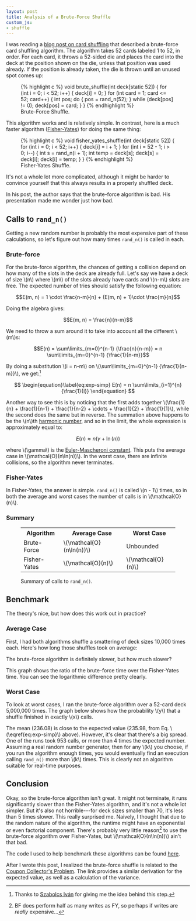 ```yaml
---
layout: post
title: Analysis of a Brute-Force Shuffle
custom_js:
- shuffle
---
```


I was reading a [blog post on card shuffling](http://datagenetics.com/blog/november42014/index.html) that described a brute-force card shuffling algorithm.
The algorithm takes 52 cards labeled 1 to 52, in order.
For each card, it throws a 52-sided die and places the card into the deck at the position shown on the die, unless that position was used already.
If the position is already taken, the die is thrown until an unused spot comes up:

<figure>
{% highlight c %}
void brute_shuffle(int deck[static 52]) {
	for (int i = 0; i < 52; i++) {
		deck[i] = 0;
	}
	for (int card = 1; card <= 52; card++) {
		int pos;
		do {
			pos = rand_n(52);
		} while (deck[pos] != 0);
		deck[pos] = card;
	}
}
{% endhighlight %}
<figcaption>Brute-Force Shuffle.</figcaption>
</figure>

This algorithm works and is relatively simple.
In contrast, here is a much faster algorithm ([Fisher-Yates](http://en.wikipedia.org/wiki/Fisher%E2%80%93Yates_shuffle)) for doing the same thing:

<figure>
{% highlight c %}
void fisher_yates_shuffle(int deck[static 52]) {
	for (int i = 0; i < 52; i++) {
		deck[i] = i + 1;
	}
	for (int i = 52 - 1; i > 0; i--) {
		int s = rand_n(i + 1);
		int temp = deck[s];
		deck[s] = deck[i];
		deck[i] = temp;
	}
}
{% endhighlight %}
<figcaption>Fisher-Yates Shuffle.</figcaption>
</figure>

It's not a whole lot more complicated, although it might be harder to convince yourself that this always results in a properly shuffled deck.

In his post, the author says that the brute-force algorithm is bad.
His presentation made me wonder just how bad.

## Calls to <code>rand_n()</code>

Getting a new random number is probably the most expensive part of these calculations, so let's figure out how many times <code>rand_n()</code> is called in each.

### Brute-force

For the brute-force algorithm, the chances of getting a collision depend on how many of the slots in the deck are already full.
Let's say we have a deck of size \\(n\\) where \\(m\\) of the slots already have cards and \\(n-m\\) slots are free.
The expected number of tries should satisfy the following equation:

$$E(m, n) = 1 \cdot \frac{n-m}{n} + (E(m, n) + 1)\cdot \frac{m}{n}$$

Doing the algebra gives:

$$E(m, n) = \frac{n}{n-m}$$

We need to throw a sum around it to take into account all the different \\(m\\)s:

$$E(n) = \sum\limits_{m=0}^{n-1} {\frac{n}{n-m}} = n \sum\limits_{m=0}^{n-1} {\frac{1}{n-m}}$$

By doing a substitution \\(i = n-m\\) on \\(\sum\limits_{m=0}^{n-1} {\frac{1}{n-m}}\\), we get:[^1]

$$
\begin{equation}\label{eq:exp-simp}
E(n) = n \sum\limits_{i=1}^{n} {\frac{1}{i}}
\end{equation}
$$


[^1]: Thanks to [Szabolcs Iván](http://www.inf.u-szeged.hu/~szabivan/) for giving me the idea behind this step.


Another way to see this is by noticing that the first adds together \\(\frac{1}{n} + \frac{1}{n-1} + \frac{1}{n-2} + \cdots + \frac{1}{2} + \frac{1}{1}\\), while the second does the same but in reverse.
The summation above happens to be the \\(n\\)th [harmonic number](http://en.wikipedia.org/wiki/Harmonic_number), and so in the limit, the whole expression is approximately equal to:

$$E(n) \approx n (\gamma + \ln(n))$$

where \\(\gamma\\) is the [Euler-Mascheroni constant](http://en.wikipedia.org/wiki/Euler%E2%80%93Mascheroni_constant).
This puts the average case in \\(\mathcal{O}(n\ln(n))\\).
In the worst case, there are infinite collisions, so the algorithm never terminates.


### Fisher-Yates

In Fisher-Yates, the answer is simple.
<code>rand_n()</code> is called \\(n - 1\\) times, so in both the average and worst cases the number of calls is in \\(\mathcal{O}(n)\\).

### Summary

<figure>
<table>
	<tr>
		<th>Algorithm</th>
		<th>Average Case</th>
		<th>Worst Case</th>
	</tr>
	<tr>
		<td>Brute-Force</td>
		<td>\(\mathcal{O}(n\ln(n))\)</td>
		<td>Unbounded</td>
	</tr>
	<tr>
		<td>Fisher-Yates</td>
		<td>\(\mathcal{O}(n)\)</td>
		<td>\(\mathcal{O}(n)\)</td>
	</tr>
</table>
<figcaption>Summary of calls to <code>rand_n()</code>.</figcaption>
</figure>

## Benchmark
The theory's nice, but how does this work out in practice?

### Average Case
First, I had both algorithms shuffle a smattering of deck sizes 10,000 times each.
Here's how long those shuffles took on average:

<div id="shuffle-num-time-graph" class="graph"><div class="graph-warning"></div></div>

The brute-force algorithm is definitely slower, but how much slower?

<div id="shuffle-num-calls-graph" class="graph"><div class="graph-warning"></div></div>

This graph shows the ratio of the brute-force time over the Fisher-Yates time.
You can see the logarithmic difference pretty clearly.

### Worst Case
To look at worst cases, I ran the brute-force algorithm over a 52-card deck 5,000,000 times.
The graph below shows how the probability \\(y\\) that a shuffle finished in exactly \\(x\\) calls.

<div id="shuffle-num-calls-histogram" class="graph"><div class="graph-warning"></div></div>

The mean (236.08) is close to the expected value (235.98, from Eq. \\(\eqref{eq:exp-simp}\\) above).
However, it's clear that there's a big spread.
One of the runs took 953 calls, or more than 4 times the expected number.
Assuming a real random number generator, then for any \\(k\\) you choose, if you run the algorithm enough times, you would eventually find an execution calling <code>rand_n()</code> more than \\(k\\) times.
This is clearly not an algorithm suitable for real-time purposes.

## Conclusion
Okay, so the brute-force algorithm isn't great.
It might not terminate, it runs significantly slower than the Fisher-Yates algorithm, and it's not a whole lot simpler.
But it's also not horrible---for deck sizes smaller than 70, it's less than 5 times slower.
This really surprised me.
Naively, I thought that due to the random nature of the algorithm, the runtime might have an exponential or even factorial component.
There's probably very little reason[^2] to use the brute-force algorithm over Fisher-Yates, but \\(\mathcal{O}(n\ln(n))\\) ain't that bad.

The code I used to help benchmark these algorithms can be found [here](/code/shuffle.html).

After I wrote this post, I realized the brute-force shuffle is related to the [Coupon Collector's Problem](http://en.wikipedia.org/wiki/Coupon_collector%27s_problem).  The link provides a similar derivation for the expected value, as well as a calculation of the variance.

[^2]: BF does perform half as many writes as FY, so perhaps if writes are *really* expensive...
